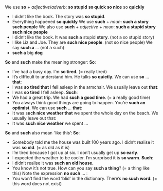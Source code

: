 We use **so** + *adjective*/*adverb*: **so stupid** **so quick** **so nice** so **quickly** 
- I didn’t like the book. The story was **so stupid**. 
- Everything happened **so quickly**
We use **such** + *noun*: **such a story** **such people** 
We also use **such** + *adjective* + *noun*: **such a stupid story** **such nice people** 
- I didn’t like the book. It was **such a** stupid **story**. (not a so stupid story) 
- I like Liz and Joe. They are **such nice people**. (not so nice people) 
We say **such a** … (not a such): 
- **such a** big **dog**

**So** and **such** make the meaning stronger:
**So**:
- I’ve had a busy day. I’m **so tired**. (= really tired) 
- It’s difficult to understand him. He talks **so quietly**. 
We can use **so** … **that**: 
- I was **so tired that** I fell asleep in the armchair. 
We usually leave out **that**: 
- I was **so tired** I fell asleep.
**Such**:
- We had a great trip. We had **such a good time**. (= a really good time) 
- You always think good things are going to happen. You’re **such an optimist**. 
We can use **such** … **that**: 
- It was s**uch nice weather that** we spent the whole day on the beach. 
We usually leave out that: 
- It was **such nice weather** we spent …

**So** and **such** also mean ‘like this’:
**So**:
- Somebody told me the house was built 100 years ago. I didn’t realise it was **so old**. (= as old as it is) 
- I’m tired because I got up at six. I don’t usually get up **so early**. 
- I expected the weather to be cooler. I’m surprised it is **so warm**.
**Such**:
- I didn’t realise it was **such an old house**. 
- You know it’s not true. How can you say **such a thing**? (= a thing like this) 
Note the expression **no such** … : 
- You won’t find the word ‘blid’ in the dictionary. There’s **no such word**. (= this word does not exist)